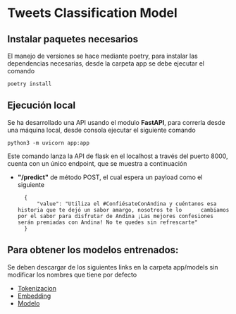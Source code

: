# Tweets Classification Model

## Instalar paquetes necesarios

El manejo de versiones se hace mediante poetry, para instalar las dependencias necesarias, desde la carpeta app se debe ejecutar el comando

    poetry install


## Ejecución local

Se ha desarrollado una API usando el modulo **FastAPI**, para correrla desde una máquina local, desde consola ejecutar el siguiente comando

    python3 -m uvicorn app:app

Este comando lanza la API de flask en el localhost a través del puerto 8000, cuenta con un único endpoint, que se muestra a continuación 

- **"/predict"** de método POST, el cual espera un payload como el siguiente

        {
            "value": "Utiliza el #ConfiésateConAndina y cuéntanos esa historia que te dejó un sabor amargo, nosotros te lo      cambiamos por el sabor para disfrutar de Andina ¡Las mejores confesiones serán premiadas con Andina! No te quedes sin refrescarte"
        }

## Para obtener los modelos entrenados:

Se deben descargar de los siguientes links en la carpeta app/models sin modificar los nombres que tiene por defecto

* [Tokenizacion](https://drive.google.com/file/d/1wODiDFAL2r6HJbomedb9V-dqbrGYdIlp/view?usp=share_link)
* [Embedding](https://drive.google.com/file/d/1wWcHiRdAmvcCkd-W6Pl3udxkU_69MDXL/view?usp=share_link) 
* [Modelo](https://drive.google.com/file/d/1Acv_zwUgIjuejwo7VEYIqnty7MNKGNcC/view?usp=share_link)